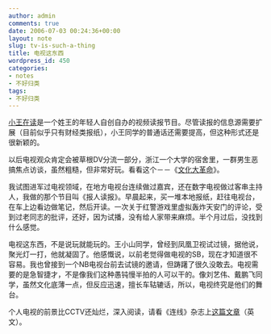 ```yaml
---
author: admin
comments: true
date: 2006-07-03 00:24:36+00:00
layout: note
slug: tv-is-such-a-thing
title: 电视这东西
wordpress_id: 450
categories:
- notes
- 不好归类
tags:
- 不好归类
---
```


[小王在读](http://www.seehaha.com/play/12283)是一个姓王的年轻人自创自办的视频读报节目。尽管读报的信息源需要扩展（目前似乎只有财经类报纸），小王同学的普通话还需要提高，但这种形式还是很新颖的。

以后电视观众肯定会被草根DV分流一部分，浙江一个大学的宿舍里，一群男生恶搞焦点访谈，虽然粗糙，但非常好玩。看看这个－－《[文化大革命](http://www.toodou.com/programs/view.php?itemID=1012311)》。

我试图进军过电视领域，在地方电视台连续做过嘉宾，还在数字电视做过客串主持人，我做的那个节目叫《报人读报》。早晨起来，买一堆本地报纸，赶往电视台，在车上边看边做笔记，然后开读。一次关于红警游戏里虚拟轰炸天安门的评论，受到过老同志的批评，还好，因为试播，没有给人家带来麻烦。半个月过后，没找到什么感觉。

电视这东西，不是说玩就能玩的。王小山同学，曾经到凤凰卫视试过镜，据他说，聚光灯一打，他就凝固了。他感慨说，以前老觉得做电视的SB，现在才知道很不容易。我也曾接到一个NB电视台前去试镜的邀请，但踌躇了很久没敢去。电视需要的是急智捷才，不是像我们这种愚钝慢半拍的人可以干的。像刘艺伟、戴鹏飞同学，虽然文化底薄一点，但反应迅速，擅长车轱辘话，所以，电视终究是他们的舞台。

个人电视的前景比CCTV还灿烂，深入阅读，请看《连线》杂志上[这篇文章](http://wired.com/wired/archive/14.07/video.html)（英文）。
